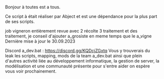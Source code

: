 Bonjour à toutes est a tous.

Ce script à était réaliser par Abject et est une dépendance pour la plus part de ses scripts.

job vigneron entièrement revue avec 2 récolte 3 traitement et des traitement, je conseil d'ajouter a_grosiste en meme temps que le a_vigne
Dernière mise à jour le 30.09.2023

Discord a_dev.bat : https://discord.gg/KQDcjZGxtq Vous y trouverais du leak les scripts, mapping, mods de la team a_dev.bat ainsi que plein d'autres activité liée au développement informatique, la gestion de server, la modélisation et une communauté présente pour s'entre aider on espère vous voir prochainement.
